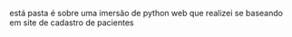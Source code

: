 está pasta é sobre uma imersão de python web que realizei se baseando em site de cadastro de pacientes
